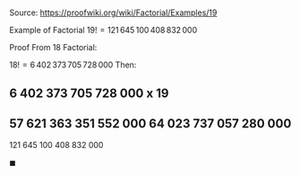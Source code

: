 # 

Source: https://proofwiki.org/wiki/Factorial/Examples/19

Example of Factorial
$19! = 121 \, 645 \, 100 \, 408 \, 832 \, 000$


Proof
From $18$ Factorial:

$18! = 6 \, 402 \, 373 \, 705 \, 728 \, 000$
Then:

  6 402 373 705 728 000
x                    19
-----------------------
 57 621 363 351 552 000
 64 023 737 057 280 000
-----------------------
121 645 100 408 832 000

$\blacksquare$





